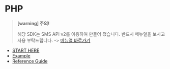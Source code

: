 # PHP

> **\[warning\] 주의!** 
>
> 해당 SDK는 SMS API v2를 이용하여 만들어 졌습니다. 반드시 메뉴얼을 보시고 사용 부탁드립니다. -&gt; [메뉴얼 바로가기](https://www.coolsms.co.kr/index.php?mid=SMS_API_v2)

* [START HERE](undefined.md)
* [Example](undefined-1/)
* [Reference Guide](https://www.coolsms.co.kr/opage/manual/php/index.html)

